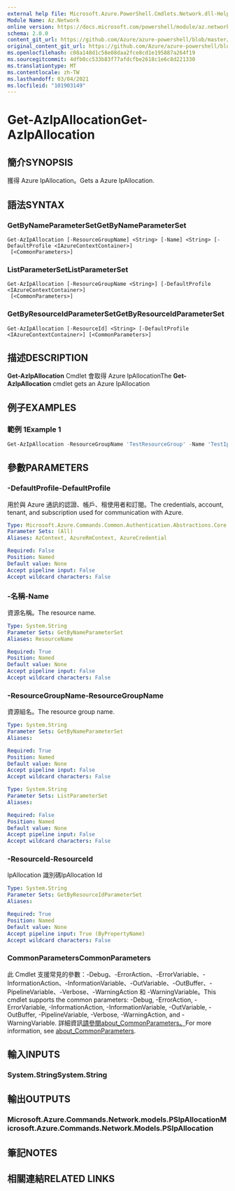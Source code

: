 ```yaml
---
external help file: Microsoft.Azure.PowerShell.Cmdlets.Network.dll-Help.xml
Module Name: Az.Network
online version: https://docs.microsoft.com/powershell/module/az.network/get-azipallocation
schema: 2.0.0
content_git_url: https://github.com/Azure/azure-powershell/blob/master/src/Network/Network/help/Get-AzIpAllocation.md
original_content_git_url: https://github.com/Azure/azure-powershell/blob/master/src/Network/Network/help/Get-AzIpAllocation.md
ms.openlocfilehash: c08a148d1c58e08daa2fce8cd1e195887a264f19
ms.sourcegitcommit: 4dfb0cc533b83f77afdcfbe2618c1e6c8d221330
ms.translationtype: MT
ms.contentlocale: zh-TW
ms.lasthandoff: 03/04/2021
ms.locfileid: "101903149"
---
```

# <span data-ttu-id="43e61-101">Get-AzIpAllocation</span><span class="sxs-lookup"><span data-stu-id="43e61-101">Get-AzIpAllocation</span></span>

## <span data-ttu-id="43e61-102">簡介</span><span class="sxs-lookup"><span data-stu-id="43e61-102">SYNOPSIS</span></span>
<span data-ttu-id="43e61-103">獲得 Azure IpAllocation。</span><span class="sxs-lookup"><span data-stu-id="43e61-103">Gets a Azure IpAllocation.</span></span>

## <span data-ttu-id="43e61-104">語法</span><span class="sxs-lookup"><span data-stu-id="43e61-104">SYNTAX</span></span>

### <span data-ttu-id="43e61-105">GetByNameParameterSet</span><span class="sxs-lookup"><span data-stu-id="43e61-105">GetByNameParameterSet</span></span>
```
Get-AzIpAllocation [-ResourceGroupName] <String> [-Name] <String> [-DefaultProfile <IAzureContextContainer>]
 [<CommonParameters>]
```

### <span data-ttu-id="43e61-106">ListParameterSet</span><span class="sxs-lookup"><span data-stu-id="43e61-106">ListParameterSet</span></span>
```
Get-AzIpAllocation [-ResourceGroupName <String>] [-DefaultProfile <IAzureContextContainer>]
 [<CommonParameters>]
```

### <span data-ttu-id="43e61-107">GetByResourceIdParameterSet</span><span class="sxs-lookup"><span data-stu-id="43e61-107">GetByResourceIdParameterSet</span></span>
```
Get-AzIpAllocation [-ResourceId] <String> [-DefaultProfile <IAzureContextContainer>] [<CommonParameters>]
```

## <span data-ttu-id="43e61-108">描述</span><span class="sxs-lookup"><span data-stu-id="43e61-108">DESCRIPTION</span></span>
<span data-ttu-id="43e61-109">**Get-AzIpAllocation** Cmdlet 會取得 Azure IpAllocation</span><span class="sxs-lookup"><span data-stu-id="43e61-109">The **Get-AzIpAllocation** cmdlet gets an Azure IpAllocation</span></span>

## <span data-ttu-id="43e61-110">例子</span><span class="sxs-lookup"><span data-stu-id="43e61-110">EXAMPLES</span></span>

### <span data-ttu-id="43e61-111">範例 1</span><span class="sxs-lookup"><span data-stu-id="43e61-111">Example 1</span></span>
```powershell
Get-AzIpAllocation -ResourceGroupName 'TestResourceGroup' -Name 'TestIpAllocation'
```

## <span data-ttu-id="43e61-112">參數</span><span class="sxs-lookup"><span data-stu-id="43e61-112">PARAMETERS</span></span>

### <span data-ttu-id="43e61-113">-DefaultProfile</span><span class="sxs-lookup"><span data-stu-id="43e61-113">-DefaultProfile</span></span>
<span data-ttu-id="43e61-114">用於與 Azure 通訊的認證、帳戶、租使用者和訂閱。</span><span class="sxs-lookup"><span data-stu-id="43e61-114">The credentials, account, tenant, and subscription used for communication with Azure.</span></span>

```yaml
Type: Microsoft.Azure.Commands.Common.Authentication.Abstractions.Core.IAzureContextContainer
Parameter Sets: (All)
Aliases: AzContext, AzureRmContext, AzureCredential

Required: False
Position: Named
Default value: None
Accept pipeline input: False
Accept wildcard characters: False
```

### <span data-ttu-id="43e61-115">-名稱</span><span class="sxs-lookup"><span data-stu-id="43e61-115">-Name</span></span>
<span data-ttu-id="43e61-116">資源名稱。</span><span class="sxs-lookup"><span data-stu-id="43e61-116">The resource name.</span></span>

```yaml
Type: System.String
Parameter Sets: GetByNameParameterSet
Aliases: ResourceName

Required: True
Position: Named
Default value: None
Accept pipeline input: False
Accept wildcard characters: False
```

### <span data-ttu-id="43e61-117">-ResourceGroupName</span><span class="sxs-lookup"><span data-stu-id="43e61-117">-ResourceGroupName</span></span>
<span data-ttu-id="43e61-118">資源組名。</span><span class="sxs-lookup"><span data-stu-id="43e61-118">The resource group name.</span></span>

```yaml
Type: System.String
Parameter Sets: GetByNameParameterSet
Aliases:

Required: True
Position: Named
Default value: None
Accept pipeline input: False
Accept wildcard characters: False
```

```yaml
Type: System.String
Parameter Sets: ListParameterSet
Aliases:

Required: False
Position: Named
Default value: None
Accept pipeline input: False
Accept wildcard characters: False
```

### <span data-ttu-id="43e61-119">-ResourceId</span><span class="sxs-lookup"><span data-stu-id="43e61-119">-ResourceId</span></span>
<span data-ttu-id="43e61-120">IpAllocation 識別碼</span><span class="sxs-lookup"><span data-stu-id="43e61-120">IpAllocation Id</span></span>

```yaml
Type: System.String
Parameter Sets: GetByResourceIdParameterSet
Aliases:

Required: True
Position: Named
Default value: None
Accept pipeline input: True (ByPropertyName)
Accept wildcard characters: False
```

### <span data-ttu-id="43e61-121">CommonParameters</span><span class="sxs-lookup"><span data-stu-id="43e61-121">CommonParameters</span></span>
<span data-ttu-id="43e61-122">此 Cmdlet 支援常見的參數：-Debug、-ErrorAction、-ErrorVariable、-InformationAction、-InformationVariable、-OutVariable、-OutBuffer、-PipelineVariable、-Verbose、-WarningAction 和 -WarningVariable。</span><span class="sxs-lookup"><span data-stu-id="43e61-122">This cmdlet supports the common parameters: -Debug, -ErrorAction, -ErrorVariable, -InformationAction, -InformationVariable, -OutVariable, -OutBuffer, -PipelineVariable, -Verbose, -WarningAction, and -WarningVariable.</span></span> <span data-ttu-id="43e61-123">詳細資訊[請參閱about_CommonParameters。](http://go.microsoft.com/fwlink/?LinkID=113216)</span><span class="sxs-lookup"><span data-stu-id="43e61-123">For more information, see [about_CommonParameters](http://go.microsoft.com/fwlink/?LinkID=113216).</span></span>

## <span data-ttu-id="43e61-124">輸入</span><span class="sxs-lookup"><span data-stu-id="43e61-124">INPUTS</span></span>

### <span data-ttu-id="43e61-125">System.String</span><span class="sxs-lookup"><span data-stu-id="43e61-125">System.String</span></span>

## <span data-ttu-id="43e61-126">輸出</span><span class="sxs-lookup"><span data-stu-id="43e61-126">OUTPUTS</span></span>

### <span data-ttu-id="43e61-127">Microsoft.Azure.Commands.Network.models.PSIpAllocation</span><span class="sxs-lookup"><span data-stu-id="43e61-127">Microsoft.Azure.Commands.Network.Models.PSIpAllocation</span></span>

## <span data-ttu-id="43e61-128">筆記</span><span class="sxs-lookup"><span data-stu-id="43e61-128">NOTES</span></span>

## <span data-ttu-id="43e61-129">相關連結</span><span class="sxs-lookup"><span data-stu-id="43e61-129">RELATED LINKS</span></span>
